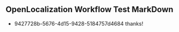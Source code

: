 ## OpenLocalization Workflow Test MarkDown
* 9427728b-5676-4d15-9428-5184757d4684 thanks!

<!--HONumber=Aug16_HO3-->


